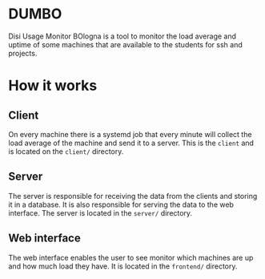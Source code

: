 # DUMBO

Disi Usage Monitor BOlogna is a tool to monitor the load average and uptime of
some machines that are available to the students for ssh and projects.

# How it works

## Client

On every machine there is a systemd job that every minute will collect the load
average of the machine and send it to a server. This is the `client` and is 
located on the `client/` directory.

## Server
The server is responsible for receiving the data from the clients and storing it 
in a database. It is also responsible for serving the data to the web interface.
The server is located in the `server/` directory.


## Web interface
The web interface enables the user to see monitor which machines are up and how
much load they have. It is located in the `frontend/` directory.
